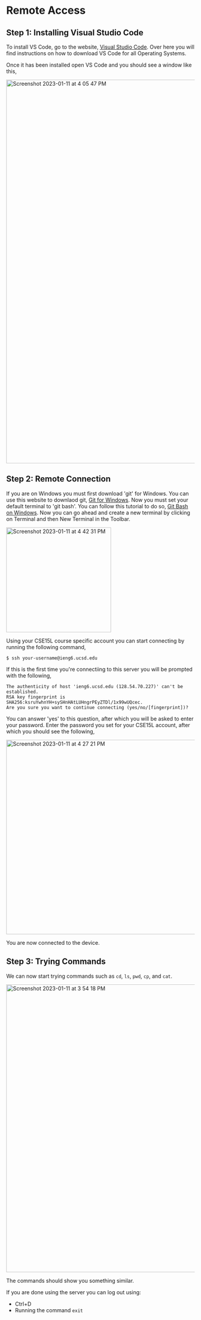 # Remote Access
 
## Step 1: Installing Visual Studio Code

To install VS Code, go to the website, [Visual Studio Code](https://code.visualstudio.com/). Over here you will find instructions on how to download VS Code for all Operating  Systems.

Once it has been installed open VS Code and you should see a window like this,

<img width="1024" alt="Screenshot 2023-01-11 at 4 05 47 PM" src="https://user-images.githubusercontent.com/122495485/211944504-6712f8d4-97ba-4af3-bbd3-da54ae829c4b.png">
  
## Step 2: Remote Connection

If you are on Windows you must first download 'git' for Windows. You can use this website to downlaod git, [Git for Windows](https://gitforwindows.org/). Now you must set your default terminal to 'git bash'. You can follow this tutorial to do so,
[Git Bash on Windows](https://stackoverflow.com/a/50527994).
Now you can go ahead and create a new terminal by clicking on Terminal and then New Terminal in the Toolbar.

<img width="280" alt="Screenshot 2023-01-11 at 4 42 31 PM" src="https://user-images.githubusercontent.com/122495485/211948892-8ef8f241-c79f-44cc-9e9d-81cbdcb94258.png">

Using your CSE15L course specific account you can start connecting by running the following command,

`$ ssh your-username@ieng6.ucsd.edu`
    
If this is the first time you're connectiing to this server you will be prompted with the following,
  
```
The authenticity of host 'ieng6.ucsd.edu (128.54.70.227)' can't be established.
RSA key fingerprint is SHA256:ksruYwhnYH+sySHnHAtLUHngrPEyZTDl/1x99wUQcec.
Are you sure you want to continue connecting (yes/no/[fingerprint])?
```

You can answer 'yes' to this question, after which you will be asked to enter your password. Enter the password you set for your CSE15L account, after which you should see the following,

<img width="519" alt="Screenshot 2023-01-11 at 4 27 21 PM" src="https://user-images.githubusercontent.com/122495485/211947152-f14dd025-1d5b-4c4e-bbb4-0d445420f144.png">

You are now connected to the device.

## Step 3: Trying Commands

We can now start trying commands such as `cd`, `ls`, `pwd`, `cp`, and `cat`.

<img width="768" alt="Screenshot 2023-01-11 at 3 54 18 PM" src="https://user-images.githubusercontent.com/122495485/211947809-0fde545d-565c-4f81-8811-f2c40015c80e.png">

The commands should show you something similar.

If you are done using the server you can log out using:
- Ctrl+D
- Running the command `exit`
